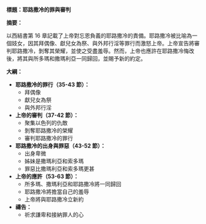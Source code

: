 **標題：耶路撒冷的罪與審判**

**摘要：**

以西結書第 16 章記載了上帝對忘恩負義的耶路撒冷的責備。耶路撒冷被比喻為一個妓女，因其拜偶像、獻兒女為祭、與外邦行淫等罪行而激怒上帝。上帝宣告將審判耶路撒冷，剝奪其榮耀，並使之受盡羞辱。然而，上帝也應許在耶路撒冷悔改後，將其與所多瑪和撒瑪利亞一同歸回，並賜予新的約定。

**大綱：**

* **耶路撒冷的罪行（35-43 節）：**
    * 拜偶像
    * 獻兒女為祭
    * 與外邦行淫
* **上帝的審判（37-42 節）：**
    * 聚集以色列的仇敵
    * 剝奪耶路撒冷的榮耀
    * 審判耶路撒冷的罪行
* **耶路撒冷的出身與罪惡（43-52 節）：**
    * 出身卑微
    * 姊妹是撒瑪利亞和索多瑪
    * 罪惡比撒瑪利亞和索多瑪更甚
* **上帝的應許（53-63 節）：**
    * 所多瑪、撒瑪利亞和耶路撒冷將一同歸回
    * 耶路撒冷將擔當自己的羞辱
    * 上帝將與耶路撒冷立新約
* **禱告：**
    * 祈求謙卑和接納罪人的心